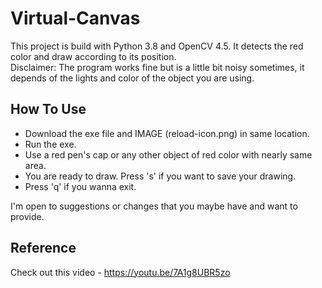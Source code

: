 # Virtual-Canvas
 This project is build with Python 3.8 and OpenCV 4.5. It detects the red color and draw according to its position.  
 Disclaimer: The program works fine but is a little bit noisy sometimes, it depends of the lights and color of the object you are using.

## How To Use 
  * Download the exe file and IMAGE (reload-icon.png) in same location.
  * Run the exe.
  * Use a red pen's cap or any other object of red color with nearly same area.
  * You are ready to draw. Press 's' if you want to save your drawing.
  * Press 'q' if you wanna exit.

 I'm open to suggestions or changes that you maybe have and want to provide.
 ## Reference
  Check out this video -  https://youtu.be/7A1g8UBR5zo
